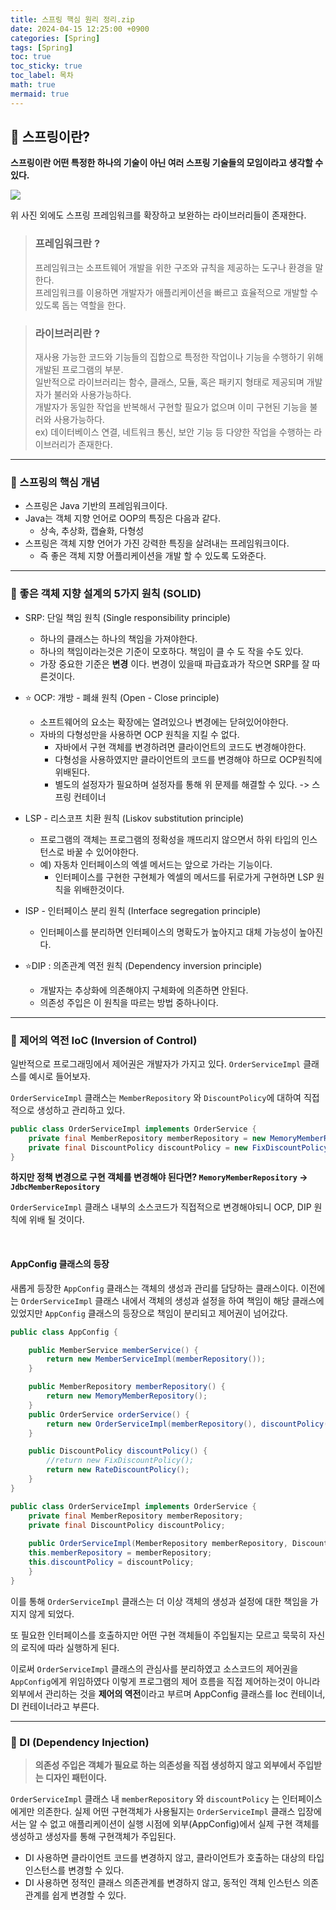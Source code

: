 ```yaml
---
title: 스프링 핵심 원리 정리.zip
date: 2024-04-15 12:25:00 +0900
categories: [Spring]
tags: [Spring]
toc: true
toc_sticky: true
toc_label: 목차
math: true
mermaid: true
---
```


## 📌 스프링이란?

**스프링이란 어떤 특정한 하나의 기술이 아닌 여러 스프링 기술들의 모임이라고 생각할 수 있다.**

![](../../../../assets/img/2024-04-15-16-54-01.png)

위 사진 외에도 스프링 프레임워크를 확장하고 보완하는 라이브러리들이 존재한다.

> ### 프레임워크란 ?
> 프레임워크는 소프트웨어 개발을 위한 구조와 규칙을 제공하는 도구나 환경을 말한다.   
> 프레임워크를 이용하면 개발자가 애플리케이션을 빠르고 효율적으로 개발할 수 있도록 돕는 역할을 한다.

> ### 라이브러리란 ?
> 재사용 가능한 코드와 기능들의 집합으로 특정한 작업이나 기능을 수행하기 위해 개발된 프로그램의 부분.  
> 일반적으로 라이브러리는 함수, 클래스, 모듈, 혹은 패키지 형태로 제공되며 개발자가 불러와 사용가능하다.   
> 개발자가 동일한 작업을 반복해서 구현할 필요가 없으며 이미 구현된 기능을 불러와 사용가능하다.   
> ex) 데이터베이스 연결, 네트워크 통신, 보안 기능 등 다양한 작업을 수행하는 라이브러리가 존재한다.

---


### 📌 스프링의 핵심 개념

- 스프링은 Java 기반의 프레임워크이다.
- Java는 객체 지향 언어로 OOP의 특징은 다음과 같다.
  - 상속, 추상화, 캡슐화, 다형성
- 스프링은 객체 지향 언어가 가진 강력한 특징을 살려내는 프레임워크이다. 
  - 즉 좋은 객체 지향 어플리케이션을 개발 할 수 있도록 도와준다.

---

### 📌 좋은 객체 지향 설계의 5가지 원칙 (SOLID)

- SRP: 단일 책임 원칙 (Single responsibility principle)
  - 하나의 클래스는 하나의 책임을 가져야한다.
  - 하나의 책임이라는것은 기준이 모호하다. 책임이 클 수 도 작을 수도 있다.
  - 가장 중요한 기준은 **변경** 이다. 변경이 있을때 파급효과가 작으면 SRP를 잘 따른것이다.
  
- ⭐ OCP: 개방 - 폐쇄 원칙 (Open - Close principle)
  - 소프트웨어의 요소는 확장에는 열려있으나 변경에는 닫혀있어야한다.
  - 자바의 다형성만을 사용하면 OCP 원칙을 지킬 수 없다.
    - 자바에서 구현 객체를 변경하려면 클라이언트의 코드도 변경해야한다.
    - 다형성을 사용하였지만 클라이언트의 코드를 변경해야 하므로 OCP원칙에 위배된다.
    - 별도의 설정자가 필요하며 설정자를 통해 위 문제를 해결할 수 있다. -> 스프링 컨테이너

- LSP - 리스코프 치환 원칙 (Liskov substitution principle)
  - 프로그램의 객체는 프로그램의 정확성을 깨뜨리지 않으면서 하위 타입의 인스턴스로 바꿀 수 있어야한다.
  - 예) 자동차 인터페이스의 엑셀 메서드는 앞으로 가라는 기능이다.
    - 인터페이스를 구현한 구현체가 엑셀의 메서드를 뒤로가게 구현하면 LSP 원칙을 위배한것이다.

- ISP - 인터페이스 분리 원칙 (Interface segregation principle)
  - 인터페이스를 분리하면 인터페이스의 명확도가 높아지고 대체 가능성이 높아진다.

- ⭐DIP : 의존관계 역전 원칙 (Dependency inversion principle)
  - 개발자는 추상화에 의존해야지 구체화에 의존하면 안된다.
  - 의존성 주입은 이 원칙을 따르는 방법 중하나이다.

---

### 📌 제어의 역전 IoC (Inversion of Control)

일반적으로 프로그래밍에서 제어권은 개발자가 가지고 있다. `OrderServiceImpl` 클래스를 예시로 들어보자.   

`OrderServiceImpl` 클래스는 `MemberRepository` 와 `DiscountPolicy`에 대하여 직접적으로 생성하고 관리하고 있다.

```java
public class OrderServiceImpl implements OrderService {
    private final MemberRepository memberRepository = new MemoryMemberRepository();
    private final DiscountPolicy discountPolicy = new FixDiscountPolicy();
}
```

**하지만 정책 변경으로 구현 객체를 변경해야 된다면? `MemoryMemberRepository` -> `JdbcMemberRepository`**

`OrderServiceImpl` 클래스 내부의 소스코드가 직접적으로 변경해야되니 OCP, DIP 원칙에 위배 될 것이다.

<br>

#### AppConfig 클래스의 등장

새롭게 등장한 `AppConfig` 클래스는 객체의 생성과 관리를 담당하는 클래스이다. 이전에는 `OrderServiceImpl` 클래스 내에서
객체의 생성과 설정을 하여 책임이 해당 클래스에 있었지만 `AppConfig` 클래스의 등장으로 책임이 분리되고 제어권이 넘어갔다.

```java
public class AppConfig {

    public MemberService memberService() {
        return new MemberServiceImpl(memberRepository());
    }

    public MemberRepository memberRepository() {
        return new MemoryMemberRepository();
    }
    public OrderService orderService() {
        return new OrderServiceImpl(memberRepository(), discountPolicy());
    }

    public DiscountPolicy discountPolicy() {
        //return new FixDiscountPolicy();
        return new RateDiscountPolicy();
    }
}

public class OrderServiceImpl implements OrderService {
    private final MemberRepository memberRepository;
    private final DiscountPolicy discountPolicy;
    
    public OrderServiceImpl(MemberRepository memberRepository, DiscountPolicy discountPolicy) {
    this.memberRepository = memberRepository;
    this.discountPolicy = discountPolicy;
    }
}
```

이를 통해 `OrderServiceImpl` 클래스는 더 이상 객체의 생성과 설정에 대한 책임을 가지지 않게 되었다. 

또 필요한 인터페이스를 호출하지만 어떤 구현 객체들이 주입될지는 모르고 묵묵히 자신의 로직에 따라 실행하게 된다.   

이로써 `OrderServiceImpl` 클래스의 관심사를 분리하였고 소스코드의 제어권을 `AppConfig`에게 위임하였다 이렇게 프로그램의 제어 흐름을 직접 제어하는것이 아니라 외부에서 관리하는 것을 **제어의 역전**이라고 부르며
AppConfig 클래스를 Ioc 컨테이너, DI 컨테이너라고 부른다.

---

### 📌 DI (Dependency Injection)

> **의존성 주입은 객체가 필요로 하는 의존성을 직접 생성하지 않고 외부에서 주입받는 디자인 패턴이다.**

`OrderServiceImpl` 클래스 내 `memberRepository` 와 `discountPolicy` 는 인터페이스에게만 의존한다. 
실제 어떤 구현객체가 사용될지는 `OrderServiceImpl` 클래스 입장에서는 알 수 없고 애플리케이션이 실행 시점에 외부(AppConfig)에서 실제 구현 객체를 생성하고 생성자를 통해 구현객체가 주입된다.

- DI 사용하면 클라이언트 코드를 변경하지 않고, 클라이언트가 호출하는 대상의 타입 인스턴스를 변경할 수 있다.
- DI 사용하면 정적인 클래스 의존관계를 변경하지 않고, 동적인 객체 인스턴스 의존관계를 쉽게 변경할 수 있다.